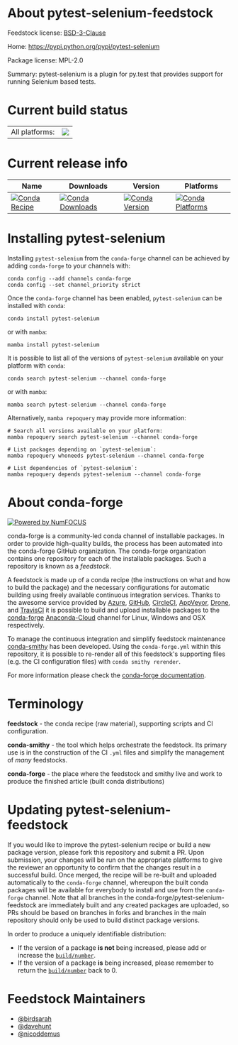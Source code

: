 About pytest-selenium-feedstock
===============================

Feedstock license: [BSD-3-Clause](https://github.com/conda-forge/pytest-selenium-feedstock/blob/main/LICENSE.txt)

Home: https://pypi.python.org/pypi/pytest-selenium

Package license: MPL-2.0

Summary: pytest-selenium is a plugin for py.test that provides support for running Selenium based tests.

Current build status
====================


<table><tr><td>All platforms:</td>
    <td>
      <a href="https://dev.azure.com/conda-forge/feedstock-builds/_build/latest?definitionId=3294&branchName=main">
        <img src="https://dev.azure.com/conda-forge/feedstock-builds/_apis/build/status/pytest-selenium-feedstock?branchName=main">
      </a>
    </td>
  </tr>
</table>

Current release info
====================

| Name | Downloads | Version | Platforms |
| --- | --- | --- | --- |
| [![Conda Recipe](https://img.shields.io/badge/recipe-pytest--selenium-green.svg)](https://anaconda.org/conda-forge/pytest-selenium) | [![Conda Downloads](https://img.shields.io/conda/dn/conda-forge/pytest-selenium.svg)](https://anaconda.org/conda-forge/pytest-selenium) | [![Conda Version](https://img.shields.io/conda/vn/conda-forge/pytest-selenium.svg)](https://anaconda.org/conda-forge/pytest-selenium) | [![Conda Platforms](https://img.shields.io/conda/pn/conda-forge/pytest-selenium.svg)](https://anaconda.org/conda-forge/pytest-selenium) |

Installing pytest-selenium
==========================

Installing `pytest-selenium` from the `conda-forge` channel can be achieved by adding `conda-forge` to your channels with:

```
conda config --add channels conda-forge
conda config --set channel_priority strict
```

Once the `conda-forge` channel has been enabled, `pytest-selenium` can be installed with `conda`:

```
conda install pytest-selenium
```

or with `mamba`:

```
mamba install pytest-selenium
```

It is possible to list all of the versions of `pytest-selenium` available on your platform with `conda`:

```
conda search pytest-selenium --channel conda-forge
```

or with `mamba`:

```
mamba search pytest-selenium --channel conda-forge
```

Alternatively, `mamba repoquery` may provide more information:

```
# Search all versions available on your platform:
mamba repoquery search pytest-selenium --channel conda-forge

# List packages depending on `pytest-selenium`:
mamba repoquery whoneeds pytest-selenium --channel conda-forge

# List dependencies of `pytest-selenium`:
mamba repoquery depends pytest-selenium --channel conda-forge
```


About conda-forge
=================

[![Powered by
NumFOCUS](https://img.shields.io/badge/powered%20by-NumFOCUS-orange.svg?style=flat&colorA=E1523D&colorB=007D8A)](https://numfocus.org)

conda-forge is a community-led conda channel of installable packages.
In order to provide high-quality builds, the process has been automated into the
conda-forge GitHub organization. The conda-forge organization contains one repository
for each of the installable packages. Such a repository is known as a *feedstock*.

A feedstock is made up of a conda recipe (the instructions on what and how to build
the package) and the necessary configurations for automatic building using freely
available continuous integration services. Thanks to the awesome service provided by
[Azure](https://azure.microsoft.com/en-us/services/devops/), [GitHub](https://github.com/),
[CircleCI](https://circleci.com/), [AppVeyor](https://www.appveyor.com/),
[Drone](https://cloud.drone.io/welcome), and [TravisCI](https://travis-ci.com/)
it is possible to build and upload installable packages to the
[conda-forge](https://anaconda.org/conda-forge) [Anaconda-Cloud](https://anaconda.org/)
channel for Linux, Windows and OSX respectively.

To manage the continuous integration and simplify feedstock maintenance
[conda-smithy](https://github.com/conda-forge/conda-smithy) has been developed.
Using the ``conda-forge.yml`` within this repository, it is possible to re-render all of
this feedstock's supporting files (e.g. the CI configuration files) with ``conda smithy rerender``.

For more information please check the [conda-forge documentation](https://conda-forge.org/docs/).

Terminology
===========

**feedstock** - the conda recipe (raw material), supporting scripts and CI configuration.

**conda-smithy** - the tool which helps orchestrate the feedstock.
                   Its primary use is in the construction of the CI ``.yml`` files
                   and simplify the management of *many* feedstocks.

**conda-forge** - the place where the feedstock and smithy live and work to
                  produce the finished article (built conda distributions)


Updating pytest-selenium-feedstock
==================================

If you would like to improve the pytest-selenium recipe or build a new
package version, please fork this repository and submit a PR. Upon submission,
your changes will be run on the appropriate platforms to give the reviewer an
opportunity to confirm that the changes result in a successful build. Once
merged, the recipe will be re-built and uploaded automatically to the
`conda-forge` channel, whereupon the built conda packages will be available for
everybody to install and use from the `conda-forge` channel.
Note that all branches in the conda-forge/pytest-selenium-feedstock are
immediately built and any created packages are uploaded, so PRs should be based
on branches in forks and branches in the main repository should only be used to
build distinct package versions.

In order to produce a uniquely identifiable distribution:
 * If the version of a package **is not** being increased, please add or increase
   the [``build/number``](https://docs.conda.io/projects/conda-build/en/latest/resources/define-metadata.html#build-number-and-string).
 * If the version of a package **is** being increased, please remember to return
   the [``build/number``](https://docs.conda.io/projects/conda-build/en/latest/resources/define-metadata.html#build-number-and-string)
   back to 0.

Feedstock Maintainers
=====================

* [@birdsarah](https://github.com/birdsarah/)
* [@davehunt](https://github.com/davehunt/)
* [@nicoddemus](https://github.com/nicoddemus/)

